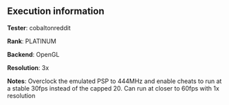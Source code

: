 ## Execution information


**Tester**: cobaltonreddit

**Rank**: PLATINUM

**Backend**: OpenGL

**Resolution**: 3x

**Notes**: Overclock the emulated PSP to 444MHz and enable cheats to run at a stable 30fps instead of the capped 20. Can run at closer to 60fps with 1x resolution
